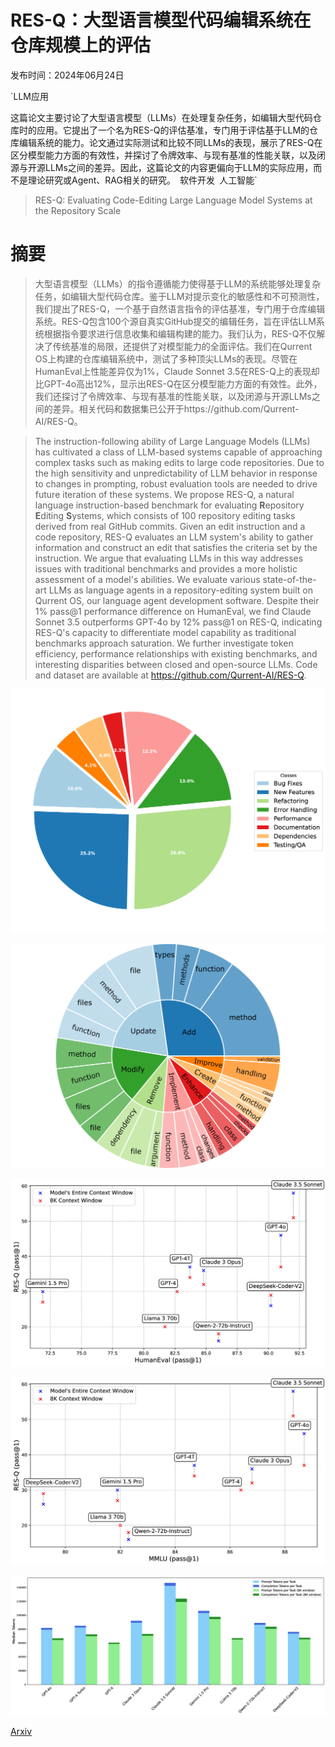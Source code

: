 # RES-Q：大型语言模型代码编辑系统在仓库规模上的评估

发布时间：2024年06月24日

`LLM应用

这篇论文主要讨论了大型语言模型（LLMs）在处理复杂任务，如编辑大型代码仓库时的应用。它提出了一个名为RES-Q的评估基准，专门用于评估基于LLM的仓库编辑系统的能力。论文通过实际测试和比较不同LLMs的表现，展示了RES-Q在区分模型能力方面的有效性，并探讨了令牌效率、与现有基准的性能关联，以及闭源与开源LLMs之间的差异。因此，这篇论文的内容更偏向于LLM的实际应用，而不是理论研究或Agent、RAG相关的研究。` `软件开发` `人工智能`

> RES-Q: Evaluating Code-Editing Large Language Model Systems at the Repository Scale

# 摘要

> 大型语言模型（LLMs）的指令遵循能力使得基于LLM的系统能够处理复杂任务，如编辑大型代码仓库。鉴于LLM对提示变化的敏感性和不可预测性，我们提出了RES-Q，一个基于自然语言指令的评估基准，专门用于仓库编辑系统。RES-Q包含100个源自真实GitHub提交的编辑任务，旨在评估LLM系统根据指令要求进行信息收集和编辑构建的能力。我们认为，RES-Q不仅解决了传统基准的局限，还提供了对模型能力的全面评估。我们在Qurrent OS上构建的仓库编辑系统中，测试了多种顶尖LLMs的表现。尽管在HumanEval上性能差异仅为1%，Claude Sonnet 3.5在RES-Q上的表现却比GPT-4o高出12%，显示出RES-Q在区分模型能力方面的有效性。此外，我们还探讨了令牌效率、与现有基准的性能关联，以及闭源与开源LLMs之间的差异。相关代码和数据集已公开于https://github.com/Qurrent-AI/RES-Q。

> The instruction-following ability of Large Language Models (LLMs) has cultivated a class of LLM-based systems capable of approaching complex tasks such as making edits to large code repositories. Due to the high sensitivity and unpredictability of LLM behavior in response to changes in prompting, robust evaluation tools are needed to drive future iteration of these systems. We propose RES-Q, a natural language instruction-based benchmark for evaluating $\textbf{R}$epository $\textbf{E}$diting $\textbf{S}$ystems, which consists of 100 repository editing tasks derived from real GitHub commits. Given an edit instruction and a code repository, RES-Q evaluates an LLM system's ability to gather information and construct an edit that satisfies the criteria set by the instruction. We argue that evaluating LLMs in this way addresses issues with traditional benchmarks and provides a more holistic assessment of a model's abilities. We evaluate various state-of-the-art LLMs as language agents in a repository-editing system built on Qurrent OS, our language agent development software. Despite their 1% pass@1 performance difference on HumanEval, we find Claude Sonnet 3.5 outperforms GPT-4o by 12% pass@1 on RES-Q, indicating RES-Q's capacity to differentiate model capability as traditional benchmarks approach saturation. We further investigate token efficiency, performance relationships with existing benchmarks, and interesting disparities between closed and open-source LLMs. Code and dataset are available at https://github.com/Qurrent-AI/RES-Q.

![RES-Q：大型语言模型代码编辑系统在仓库规模上的评估](../../../paper_images/2406.16801/x2.png)

![RES-Q：大型语言模型代码编辑系统在仓库规模上的评估](../../../paper_images/2406.16801/x3.png)

![RES-Q：大型语言模型代码编辑系统在仓库规模上的评估](../../../paper_images/2406.16801/x4.png)

![RES-Q：大型语言模型代码编辑系统在仓库规模上的评估](../../../paper_images/2406.16801/x5.png)

![RES-Q：大型语言模型代码编辑系统在仓库规模上的评估](../../../paper_images/2406.16801/x6.png)

[Arxiv](https://arxiv.org/abs/2406.16801)